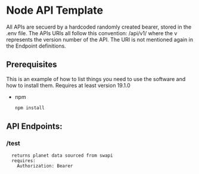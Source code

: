# Node API Template

All APIs are secuerd by a hardcoded randomly created bearer, stored in the .env file.
The APIs URIs all follow this convention: /api/v1/ where the v represents the version number of the API. The URI is not mentioned again in the Endpoint definitions.

## Prerequisites

This is an example of how to list things you need to use the software and how to install them. Requires at least version 19.1.0
* npm
  ```sh
  npm install

## API Endpoints:

### /test
      returns planet data sourced from swapi
      requires:
        Authorization: Bearer
